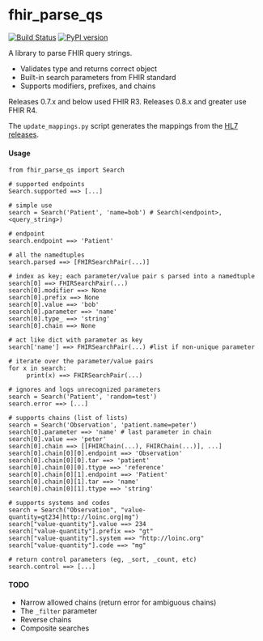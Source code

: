 # fhir_parse_qs

[![Build Status](https://travis-ci.com/teffalump/fhir_parse_qs.svg?branch=master)](https://travis-ci.com/teffalump/fhir_parse_qs)
[![PyPI version](https://badge.fury.io/py/fhir-parse-qs.svg)](https://badge.fury.io/py/fhir-parse-qs)

A library to parse FHIR query strings.

- Validates type and returns correct object
- Built-in search parameters from FHIR standard
- Supports modifiers, prefixes, and chains

Releases 0.7.x and below used FHIR R3. Releases 0.8.x and greater use FHIR R4.

The `update_mappings.py` script generates the mappings from the [HL7
releases](https://www.hl7.org/fhir/).

#### Usage

    from fhir_parse_qs import Search

    # supported endpoints
    Search.supported ==> [...]

    # simple use
    search = Search('Patient', 'name=bob') # Search(<endpoint>, <query_string>)

    # endpoint
    search.endpoint ==> 'Patient'

    # all the namedtuples
    search.parsed ==> [FHIRSearchPair(...)]

    # index as key; each parameter/value pair s parsed into a namedtuple
    search[0] ==> FHIRSearchPair(...)
    search[0].modifier ==> None
    search[0].prefix ==> None
    search[0].value ==> 'bob'
    search[0].parameter ==> 'name'
    search[0].type_ ==> 'string'
    search[0].chain ==> None

    # act like dict with parameter as key
    search['name'] ==> FHIRSearchPair(...) #list if non-unique parameter

    # iterate over the parameter/value pairs
    for x in search:
         print(x) ==> FHIRSearchPair(...)

    # ignores and logs unrecognized parameters
    search = Search('Patient', 'random=test')
    search.error ==> [...]

    # supports chains (list of lists)
    search = Search('Observation', 'patient.name=peter')
    search[0].parameter ==> 'name' # last parameter in chain
    search[0].value ==> 'peter'
    search[0].chain ==> [[FHIRChain(...), FHIRChain(...)], ...]
    search[0].chain[0][0].endpoint ==> 'Observation'
    search[0].chain[0][0].tar ==> 'patient'
    search[0].chain[0][0].ttype ==> 'reference'
    search[0].chain[0][1].endpoint ==> 'Patient'
    search[0].chain[0][1].tar ==> 'name'
    search[0].chain[0][1].ttype ==> 'string'

    # supports systems and codes
    search = Search("Observation", "value-quantity=gt234|http://loinc.org|mg")
    search["value-quantity"].value ==> 234
    search["value-quantity"].prefix ==> "gt"
    search["value-quantity"].system ==> "http://loinc.org"
    search["value-quantity"].code ==> "mg"

    # return control parameters (eg, _sort, _count, etc)
    search.control ==> [...]

#### TODO

- Narrow allowed chains (return error for ambiguous chains)
- The `_filter` parameter
- Reverse chains
- Composite searches
